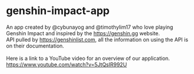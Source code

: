 # genshin-impact-app

An app created by @cybunayog and @timothylim17 who love playing Genshin Impact and inspired by the https://genshin.gg website.<br />
API pulled by https://genshinlist.com, all the information on using the API is on their documentation.<br />
<br />
Here is a link to a YouTube video for an overview of our application.<br />
https://www.youtube.com/watch?v=5JtQsIR992U
